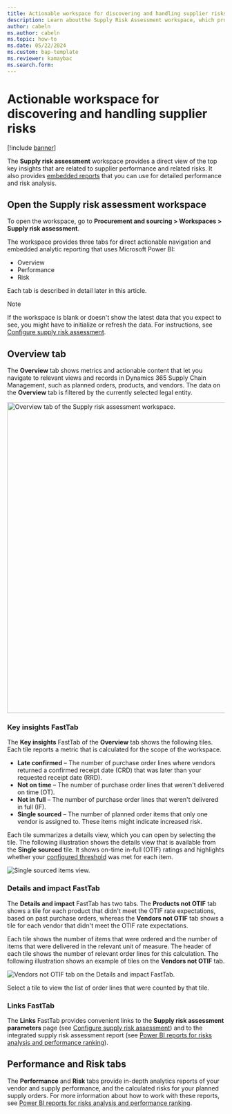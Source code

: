 ```yaml
---
title: Actionable workspace for discovering and handling supplier risks
description: Learn aboutthe Supply Risk Assessment workspace, which provides a direct view of top key insights that are related to supplier performance and related risks.
author: cabeln
ms.author: cabeln
ms.topic: how-to
ms.date: 05/22/2024
ms.custom: bap-template
ms.reviewer: kamaybac
ms.search.form: 
---
```


# Actionable workspace for discovering and handling supplier risks

[!include [banner](../includes/banner.md)]

The **Supply risk assessment** workspace provides a direct view of the top key insights that are related to supplier performance and related risks. It also provides [embedded reports](supply-risk-assessment-reports.md) that you can use for detailed performance and risk analysis.

## Open the Supply risk assessment workspace

To open the workspace, go to **Procurement and sourcing \> Workspaces \> Supply risk assessment**.

The workspace provides three tabs for direct actionable navigation and embedded analytic reporting that uses Microsoft Power BI:

- Overview
- Performance
- Risk

Each tab is described in detail later in this article.

> [!NOTE]
> If the workspace is blank or doesn't show the latest data that you expect to see, you might have to initialize or refresh the data. For instructions, see [Configure supply risk assessment](supply-risk-assessment-configuration.md).

## Overview tab

The **Overview** tab shows metrics and actionable content that let you navigate to relevant views and records in Dynamics 365 Supply Chain Management, such as planned orders, products, and vendors. The data on the **Overview** tab is filtered by the currently selected legal entity.

[<img src="media/sra-workspace-page.png" alt="Overview tab of the Supply risk assessment workspace." title="Overview tab of the Supply risk assessment workspace" width="720" />](media/sra-workspace-page.png)

### Key insights FastTab

The **Key insights** FastTab of the **Overview** tab shows the following tiles. Each tile reports a metric that is calculated for the scope of the workspace.

- **Late confirmed** – The number of purchase order lines where vendors returned a confirmed receipt date (CRD) that was later than your requested receipt date (RRD).
- **Not on time** – The number of purchase order lines that weren't delivered on time (OT).
- **Not in full** – The number of purchase order lines that weren't delivered in full (IF).
- **Single sourced** – The number of planned order items that only one vendor is assigned to. These items might indicate increased risk.

Each tile summarizes a details view, which you can open by selecting the tile. The following illustration shows the details view that is available from the **Single sourced** tile. It shows on-time in-full (OTIF) ratings and highlights whether your [configured threshold](supply-risk-assessment-configuration.md) was met for each item.

![Single sourced items view.](media/sra-single-source-planned-items.png "Single sourced items view")

### Details and impact FastTab

The **Details and impact** FastTab has two tabs. The **Products not OTIF** tab shows a tile for each product that didn't meet the OTIF rate expectations, based on past purchase orders, whereas the **Vendors not OTIF** tab shows a tile for each vendor that didn't meet the OTIF rate expectations.

Each tile shows the number of items that were ordered and the number of items that were delivered in the relevant unit of measure. The header of each tile shows the number of relevant order lines for this calculation. The following illustration shows an example of tiles on the **Vendors not OTIF** tab.

![Vendors not OTIF tab on the Details and impact FastTab.](media/sra-details-impact.png "Vendors not OTIF tab on the Details and impact FastTab")

Select a tile to view the list of order lines that were counted by that tile.

### Links FastTab

The **Links** FastTab provides convenient links to the **Supply risk assessment parameters** page (see [Configure supply risk assessment](supply-risk-assessment-configuration.md)) and to the integrated supply risk assessment report (see [Power BI reports for risks analysis and performance ranking](supply-risk-assessment-reports.md)).

## Performance and Risk tabs

The **Performance** and **Risk** tabs provide in-depth analytics reports of your vendor and supply performance, and the calculated risks for your planned supply orders. For more information about how to work with these reports, see [Power BI reports for risks analysis and performance ranking](supply-risk-assessment-reports.md).
